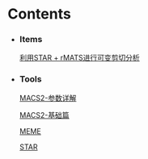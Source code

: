 <style>
	<!-- 去除页面超链接下划线 -->
	a{text-decoration: none}
</style>
# **Contents**

* ### Items

	[利用STAR + rMATS进行可变剪切分析](https://otnew.github.io/Blog_Bioinformatics/#/BLOG/Bioinformatics/AS/20200616_1)

* ### Tools

	[MACS2-参数详解](https://otnew.github.io/Blog_Bioinformatics/#/BLOG/Bioinformatics/ChIP-seq/20200627_1)

	[MACS2-基础篇](https://otnew.github.io/Blog_Bioinformatics/#/BLOG/Bioinformatics/ChIPseq/20200626_1)

	[MEME](https://otnew.github.io/Blog_Bioinformatics/#/BLOG/Bioinformatics/ChIPseq/20200625_1)

	[STAR](https://otnew.github.io/Blog_Bioinformatics/#/BLOG/Bioinformatics/Tools/20200616_1)